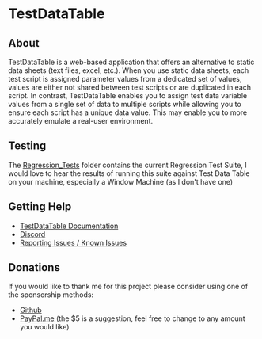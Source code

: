 
# TestDataTable

## About

TestDataTable is a web-based application that offers an alternative to static data sheets (text files, excel, etc.). When you use static data sheets, each test script is assigned parameter values from a dedicated set of values, values are either  not shared between test scripts or are duplicated in each script. In contrast, TestDataTable enables you to assign test data variable values from a single set of data to multiple scripts while allowing you to ensure each script has a unique data value. This may enable you to more accurately emulate a real-user environment.

## Testing

The [Regression_Tests](https://github.com/damies13/TestDataTable/blob/master/Regression_Tests) folder contains the current Regression Test Suite, I would love to hear the results of running this suite against Test Data Table on your machine, especially a Window Machine (as I don't have one)

## Getting Help

- [TestDataTable Documentation](https://github.com/damies13/TestDataTable/blob/master/Doc/Index.md)
- [Discord](https://discord.gg/5wYA6K)
- [Reporting Issues / Known Issues](https://github.com/damies13/TestDataTable/issues)

## Donations

If you would like to thank me for this project please consider using one of the sponsorship methods:
- [Github](https://github.com/sponsors/damies13/)
- [PayPal.me](https://paypal.me/damies13/5) (the $5 is a suggestion, feel free to change to any amount you would like)

